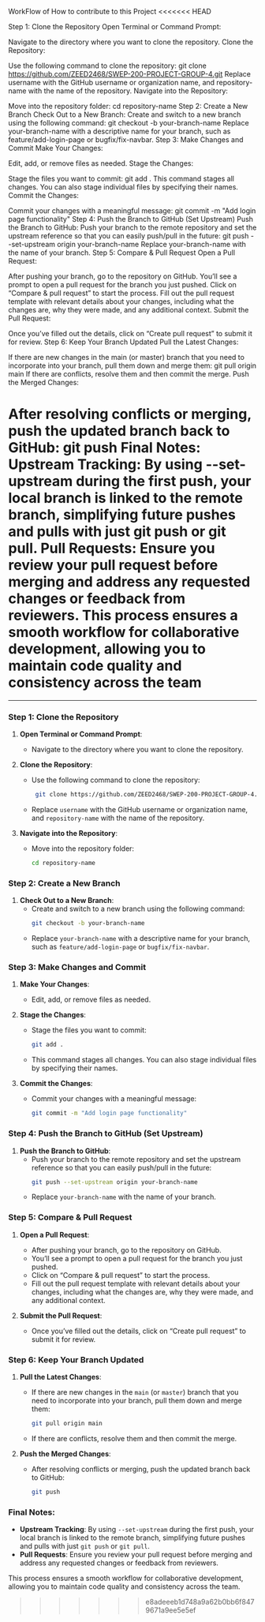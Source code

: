 WorkFlow of How to contribute to this Project
<<<<<<< HEAD


Step 1: Clone the Repository
Open Terminal or Command Prompt:

Navigate to the directory where you want to clone the repository.
Clone the Repository:

Use the following command to clone the repository:
 git clone https://github.com/ZEED2468/SWEP-200-PROJECT-GROUP-4.git
Replace username with the GitHub username or organization name, and repository-name with the name of the repository.
Navigate into the Repository:

Move into the repository folder:
cd repository-name
Step 2: Create a New Branch
Check Out to a New Branch:
Create and switch to a new branch using the following command:
git checkout -b your-branch-name
Replace your-branch-name with a descriptive name for your branch, such as feature/add-login-page or bugfix/fix-navbar.
Step 3: Make Changes and Commit
Make Your Changes:

Edit, add, or remove files as needed.
Stage the Changes:

Stage the files you want to commit:
git add .
This command stages all changes. You can also stage individual files by specifying their names.
Commit the Changes:

Commit your changes with a meaningful message:
git commit -m "Add login page functionality"
Step 4: Push the Branch to GitHub (Set Upstream)
Push the Branch to GitHub:
Push your branch to the remote repository and set the upstream reference so that you can easily push/pull in the future:
git push --set-upstream origin your-branch-name
Replace your-branch-name with the name of your branch.
Step 5: Compare & Pull Request
Open a Pull Request:

After pushing your branch, go to the repository on GitHub.
You’ll see a prompt to open a pull request for the branch you just pushed.
Click on “Compare & pull request” to start the process.
Fill out the pull request template with relevant details about your changes, including what the changes are, why they were made, and any additional context.
Submit the Pull Request:

Once you’ve filled out the details, click on “Create pull request” to submit it for review.
Step 6: Keep Your Branch Updated
Pull the Latest Changes:

If there are new changes in the main (or master) branch that you need to incorporate into your branch, pull them down and merge them:
git pull origin main
If there are conflicts, resolve them and then commit the merge.
Push the Merged Changes:

After resolving conflicts or merging, push the updated branch back to GitHub:
git push
Final Notes:
Upstream Tracking: By using --set-upstream during the first push, your local branch is linked to the remote branch, simplifying future pushes and pulls with just git push or git pull.
Pull Requests: Ensure you review your pull request before merging and address any requested changes or feedback from reviewers.
This process ensures a smooth workflow for collaborative development, allowing you to maintain code quality and consistency across the team
=======
---

### **Step 1: Clone the Repository**
1. **Open Terminal or Command Prompt**:
   - Navigate to the directory where you want to clone the repository.

2. **Clone the Repository**:
   - Use the following command to clone the repository:
     ```bash
      git clone https://github.com/ZEED2468/SWEP-200-PROJECT-GROUP-4.git
     ```
   - Replace `username` with the GitHub username or organization name, and `repository-name` with the name of the repository.

3. **Navigate into the Repository**:
   - Move into the repository folder:
     ```bash
     cd repository-name
     ```

### **Step 2: Create a New Branch**
1. **Check Out to a New Branch**:
   - Create and switch to a new branch using the following command:
     ```bash
     git checkout -b your-branch-name
     ```
   - Replace `your-branch-name` with a descriptive name for your branch, such as `feature/add-login-page` or `bugfix/fix-navbar`.

### **Step 3: Make Changes and Commit**
1. **Make Your Changes**:
   - Edit, add, or remove files as needed.

2. **Stage the Changes**:
   - Stage the files you want to commit:
     ```bash
     git add .
     ```
   - This command stages all changes. You can also stage individual files by specifying their names.

3. **Commit the Changes**:
   - Commit your changes with a meaningful message:
     ```bash
     git commit -m "Add login page functionality"
     ```

### **Step 4: Push the Branch to GitHub (Set Upstream)**
1. **Push the Branch to GitHub**:
   - Push your branch to the remote repository and set the upstream reference so that you can easily push/pull in the future:
     ```bash
     git push --set-upstream origin your-branch-name
     ```
   - Replace `your-branch-name` with the name of your branch.

### **Step 5: Compare & Pull Request**
1. **Open a Pull Request**:
   - After pushing your branch, go to the repository on GitHub.
   - You’ll see a prompt to open a pull request for the branch you just pushed.
   - Click on “Compare & pull request” to start the process.
   - Fill out the pull request template with relevant details about your changes, including what the changes are, why they were made, and any additional context.

2. **Submit the Pull Request**:
   - Once you’ve filled out the details, click on “Create pull request” to submit it for review.

### **Step 6: Keep Your Branch Updated**
1. **Pull the Latest Changes**:
   - If there are new changes in the `main` (or `master`) branch that you need to incorporate into your branch, pull them down and merge them:
     ```bash
     git pull origin main
     ```
   - If there are conflicts, resolve them and then commit the merge.

2. **Push the Merged Changes**:
   - After resolving conflicts or merging, push the updated branch back to GitHub:
     ```bash
     git push
     ```

### **Final Notes:**
- **Upstream Tracking**: By using `--set-upstream` during the first push, your local branch is linked to the remote branch, simplifying future pushes and pulls with just `git push` or `git pull`.
- **Pull Requests**: Ensure you review your pull request before merging and address any requested changes or feedback from reviewers.

This process ensures a smooth workflow for collaborative development, allowing you to maintain code quality and consistency across the team.
>>>>>>> e8adeeeb1d748a9a62b0bb6f8479671a9ee5e5ef
